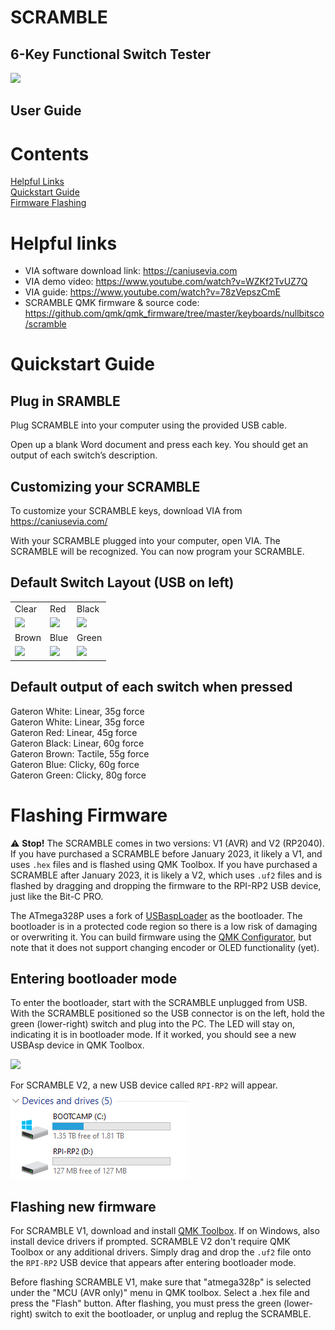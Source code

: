 # SCRAMBLE

## 6-Key Functional Switch Tester

![](user_guide_img/image000.jpg)

## User Guide

# Contents

[Helpful Links](#helpful_links)  
[Quickstart Guide](#quickstart_guide)  
[Firmware Flashing](#firmware_flashing)

# <a name="helpful_links"></a> Helpful links

- VIA software download link: https://caniusevia.com
- VIA demo video: https://www.youtube.com/watch?v=WZKf2TvUZ7Q
- VIA guide: https://www.youtube.com/watch?v=78zVepszCmE
- SCRAMBLE QMK firmware & source code: https://github.com/qmk/qmk_firmware/tree/master/keyboards/nullbitsco/scramble

# <a name="quickstart_guide"></a> Quickstart Guide

## Plug in SRAMBLE

Plug SCRAMBLE into your computer using the provided USB cable.

Open up a blank Word document and press each key. You should get an output of each switch’s description.

## Customizing your SCRAMBLE

To customize your SCRAMBLE keys, download VIA from https://caniusevia.com/

With your SCRAMBLE plugged into your computer, open VIA. The SCRAMBLE will be recognized. You can now program your SCRAMBLE.

## Default Switch Layout (USB on left)

|                                                                                       |                                                                                       |                                                                                       |
| ------------------------------------------------------------------------------------- | ------------------------------------------------------------------------------------- | ------------------------------------------------------------------------------------- |
| Clear                                                                                 | Red                                                                                   | Black                                                                                 |
| ![](user_guide_img/image004.jpg) | ![](user_guide_img/image006.jpg) | ![](user_guide_img/image001.jpg) |
| Brown                                                                                 | Blue                                                                                  | Green                                                                                 |
| ![](user_guide_img/image003.jpg) | ![](user_guide_img/image002.jpg) | ![](user_guide_img/image005.jpg) |

## Default output of each switch when pressed

Gateron White: Linear, 35g force  
Gateron White: Linear, 35g force  
Gateron Red: Linear, 45g force  
Gateron Black: Linear, 60g force  
Gateron Brown: Tactile, 55g force  
Gateron Blue: Clicky, 60g force  
Gateron Green: Clicky, 80g force

# <a name="firmware_flashing"></a> Flashing Firmware

⚠️ **Stop!** The SCRAMBLE comes in two versions: V1 (AVR) and V2 (RP2040). If you have purchased a SCRAMBLE before January 2023, it likely a V1, and uses `.hex` files and is flashed using QMK Toolbox. If you have purchased a SCRAMBLE after January 2023, it is likely a V2, which uses `.uf2` files and is flashed by dragging and dropping the firmware to the RPI-RP2 USB device, just like the Bit-C PRO.

The ATmega328P uses a fork of [USBaspLoader](https://github.com/nullbitsco/USBaspLoader) as the bootloader. The bootloader is in a protected code region so there is a low risk of damaging or overwriting it. You can build firmware using the [QMK Configurator](https://config.qmk.fm/#/nullbitsco/scramble/LAYOUT), but note that it does not support changing encoder or OLED functionality (yet).

## Entering bootloader mode

To enter the bootloader, start with the SCRAMBLE unplugged from USB. With the SCRAMBLE positioned so the USB connector is on the left, hold the green (lower-right) switch and plug into the PC. The LED will stay on, indicating it is in bootloader mode. If it worked, you should see a new USBAsp device in QMK Toolbox.

![](user_guide_img/image007.png)

For SCRAMBLE V2, a new USB device called `RPI-RP2` will appear.
![](user_guide_img/image008.png)

## Flashing new firmware

For SCRAMBLE V1, download and install [QMK Toolbox](https://github.com/qmk/qmk_toolbox/releases). If on Windows, also install device drivers if prompted. SCRAMBLE V2 don't require QMK Toolbox or any additional drivers. Simply drag and drop the `.uf2` file onto the `RPI-RP2` USB device that appears after entering bootloader mode.

Before flashing SCRAMBLE V1, make sure that "atmega328p" is selected under the "MCU (AVR only)" menu in QMK toolbox. Select a .hex file and press the "Flash" button. After flashing, you must press the green (lower-right) switch to exit the bootloader, or unplug and replug the SCRAMBLE.
